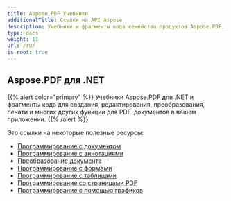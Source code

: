 ```yaml
---
title: Aspose.PDF Учебники
additionalTitle: Ссылки на API Aspose
description: Учебники и фрагменты кода семейства продуктов Aspose.PDF. Он включает базовые и дополнительные руководства по использованию Aspose.PDF.
type: docs
weight: 11
url: /ru/
is_root: true
---
```


## Aspose.PDF для .NET
{{% alert color="primary" %}}
Учебники Aspose.PDF для .NET и фрагменты кода для создания, редактирования, преобразования, печати и многих других функций для PDF-документов в вашем приложении. 
{{% /alert %}}

Это ссылки на некоторые полезные ресурсы:
- [Программирование с документом](./net/programming-with-document/)
- [Программирование с аннотациями](./net/annotations/)  
- [Преобразование документа](./net/document-conversion/)
- [Программирование с формами](./net/programming-with-forms/)
- [Программирование с таблицами](./net/programming-with-tables/) 
- [Программирование со страницами PDF](./net/programming-with-pdf-pages/)
- [Программирование с помощью графиков](./net/programming-with-graphs/)
 

